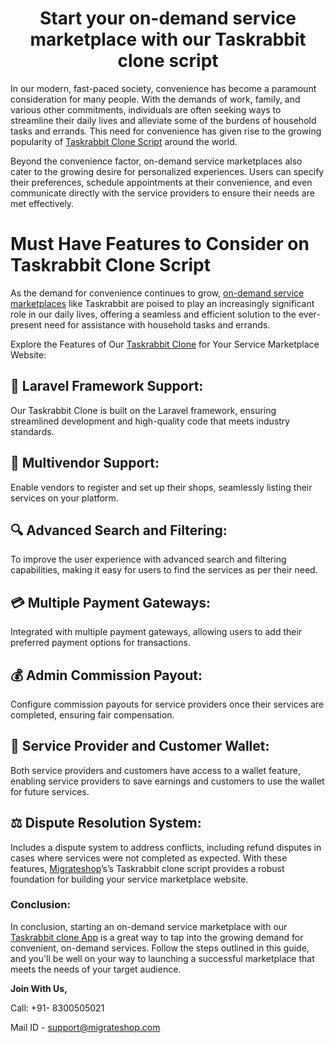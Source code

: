 <h1 align="center">Start your on-demand service marketplace with our Taskrabbit clone script</h1>

In our modern, fast-paced society, convenience has become a paramount consideration for many people. With the demands of work, family, and various other commitments, individuals are often seeking ways to streamline their daily lives and alleviate some of the burdens of household tasks and errands. This need for convenience has given rise to the growing popularity of [Taskrabbit Clone Script](https://migrateshop.com/taskrabbit-clone-script/) around the world.

Beyond the convenience factor, on-demand service marketplaces also cater to the growing desire for personalized experiences. Users can specify their preferences, schedule appointments at their convenience, and even communicate directly with the service providers to ensure their needs are met effectively.

# Must Have Features to Consider on Taskrabbit Clone Script
As the demand for convenience continues to grow, [on-demand service marketplaces](https://migrateshop.com/service-marketplace-script/) like Taskrabbit are poised to play an increasingly significant role in our daily lives, offering a seamless and efficient solution to the ever-present need for assistance with household tasks and errands.

Explore the Features of Our [Taskrabbit Clone](https://migrateshop.com/taskrabbit-clone-script/) for Your Service Marketplace Website:
## 🚀 Laravel Framework Support: 
Our Taskrabbit Clone is built on the Laravel framework, ensuring streamlined development and high-quality code that meets industry standards.
## 👥 Multivendor Support: 
Enable vendors to register and set up their shops, seamlessly listing their services on your platform.
## 🔍 Advanced Search and Filtering: 
To improve the user experience with advanced search and filtering capabilities, making it easy for users to find the services as per their need.
## 💳 Multiple Payment Gateways:
Integrated with multiple payment gateways, allowing users to add their preferred payment options for transactions.
## 💰 Admin Commission Payout:
Configure commission payouts for service providers once their services are completed, ensuring fair compensation.
## 💼 Service Provider and Customer Wallet: 
Both service providers and customers have access to a wallet feature, enabling service providers to save earnings and customers to use the wallet for future services.
## ⚖️ Dispute Resolution System: 
Includes a dispute system to address conflicts, including refund disputes in cases where services were not completed as expected.
With these features, [Migrateshop](https://migrateshop.com/)’s’s Taskrabbit clone script provides a robust foundation for building your service marketplace website.
### Conclusion:
In conclusion, starting an on-demand service marketplace with our [Taskrabbit clone App](https://migrateshop.com/taskrabbit-clone/) is a great way to tap into the growing demand for convenient, on-demand services. Follow the steps outlined in this guide, and you'll be well on your way to launching a successful marketplace that meets the needs of your target audience.

**Join With Us,**

Call: +91- 8300505021

Mail ID - support@migrateshop.com 
